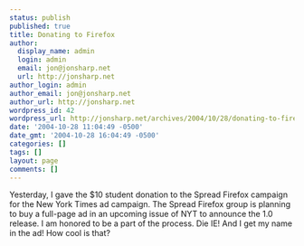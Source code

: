 ```yaml
---
status: publish
published: true
title: Donating to Firefox
author:
  display_name: admin
  login: admin
  email: jon@jonsharp.net
  url: http://jonsharp.net
author_login: admin
author_email: jon@jonsharp.net
author_url: http://jonsharp.net
wordpress_id: 42
wordpress_url: http://jonsharp.net/archives/2004/10/28/donating-to-firefox/
date: '2004-10-28 11:04:49 -0500'
date_gmt: '2004-10-28 16:04:49 -0500'
categories: []
tags: []
layout: page
comments: []
---
```

Yesterday, I gave the $10 student donation to the Spread Firefox campaign for the New York Times ad campaign.  The Spread Firefox group is planning to buy a full-page ad in an upcoming issue of NYT to announce the 1.0 release.  I am honored to be a part of the process.  Die IE!  And I get my name in the ad!  How cool is that?
